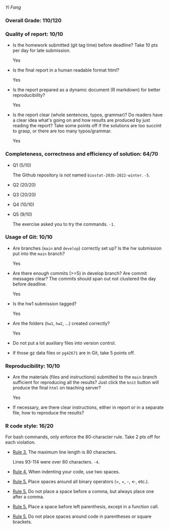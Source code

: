 *Yi Fang*

### Overall Grade: 110/120

### Quality of report: 10/10

-   Is the homework submitted (git tag time) before deadline? Take 10 pts per day for late submission. 

    Yes

-   Is the final report in a human readable format html? 

    Yes

-   Is the report prepared as a dynamic document (R markdown) for better reproducibility?

    Yes

-   Is the report clear (whole sentences, typos, grammar)? Do readers have a clear idea what's going on and how results are produced by just reading the report? Take some points off if the solutions are too succint to grasp, or there are too many typos/grammar. 

    Yes

### Completeness, correctness and efficiency of solution: 64/70

- Q1 (5/10)

    The Github repository is not named `biostat-203b-2022-winter`. `-5`.

- Q2 (20/20)

- Q3 (20/20)

- Q4 (10/10)

- Q5 (9/10)

    The exercise asked you to try the commands. `-1`.
	    
### Usage of Git: 10/10

-   Are branches (`main` and `develop`) correctly set up? Is the hw submission put into the `main` branch?

    Yes

-   Are there enough commits (>=5) in develop branch? Are commit messages clear? The commits should span out not clustered the day before deadline. 

    Yes
          
-   Is the hw1 submission tagged? 

    Yes

-   Are the folders (`hw1`, `hw2`, ...) created correctly? 

    Yes
  
-   Do not put a lot auxiliary files into version control. 

-   If those gz data files or `pg42671` are in Git, take 5 points off.

### Reproducibility: 10/10

-   Are the materials (files and instructions) submitted to the `main` branch sufficient for reproducing all the results? Just click the `knit` button will produce the final `html` on teaching server? 

    Yes

-   If necessary, are there clear instructions, either in report or in a separate file, how to reproduce the results?

### R code style: 16/20

For bash commands, only enforce the 80-character rule. Take 2 pts off for each violation. 

-   [Rule 3.](https://google.github.io/styleguide/Rguide.xml#linelength) The maximum line length is 80 characters.

    Lines 93-114 were over 80 characters. `-4`.

-   [Rule 4.](https://google.github.io/styleguide/Rguide.xml#indentation) When indenting your code, use two spaces.

-   [Rule 5.](https://google.github.io/styleguide/Rguide.xml#spacing) Place spaces around all binary operators (=, +, -, &lt;-, etc.). 
	
-   [Rule 5.](https://google.github.io/styleguide/Rguide.xml#spacing) Do not place a space before a comma, but always place one after a comma. 

-   [Rule 5.](https://google.github.io/styleguide/Rguide.xml#spacing) Place a space before left parenthesis, except in a function call.

-   [Rule 5.](https://google.github.io/styleguide/Rguide.xml#spacing) Do not place spaces around code in parentheses or square brackets.
